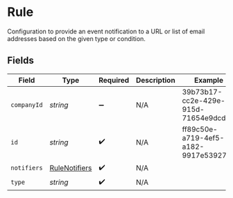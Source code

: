 # Rule

Configuration to provide an event notification to a URL or list of email addresses based on the given type or condition.


## Fields

| Field                                                 | Type                                                  | Required                                              | Description                                           | Example                                               |
| ----------------------------------------------------- | ----------------------------------------------------- | ----------------------------------------------------- | ----------------------------------------------------- | ----------------------------------------------------- |
| `companyId`                                           | *string*                                              | :heavy_minus_sign:                                    | N/A                                                   | 39b73b17-cc2e-429e-915d-71654e9dcd1e                  |
| `id`                                                  | *string*                                              | :heavy_check_mark:                                    | N/A                                                   | ff89c50e-a719-4ef5-a182-9917e53927b6                  |
| `notifiers`                                           | [RuleNotifiers](../../models/shared/rulenotifiers.md) | :heavy_check_mark:                                    | N/A                                                   |                                                       |
| `type`                                                | *string*                                              | :heavy_check_mark:                                    | N/A                                                   |                                                       |